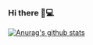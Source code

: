 ### Hi there 👋:computer:




[![Anurag's github stats](https://github-readme-stats.vercel.app/api?username=joselegui)](https://github.com/anuraghazra/github-readme-stats)
<!--
**joselegui/joselegui** is a ✨ _special_ ✨ repository because its `README.md` (this file) appears on your GitHub profile.

Here are some ideas to get you started:

- 🔭 I’m currently working on ...
- 🌱 I’m currently learning ...
- 👯 I’m looking to collaborate on ...
- 🤔 I’m looking for help with ...
- 💬 Ask me about ...
- 📫 How to reach me: ...
- 😄 Pronouns: ...
- ⚡ Fun fact: ...
-->
